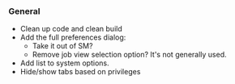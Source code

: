 ### General
- Clean up code and clean build
- Add the full preferences dialog:
  * Take it out of SM?
  * Remove job view selection option? It's not generally used.
- Add list to system options.
- Hide/show tabs based on privileges

